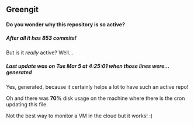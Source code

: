 ## Greengit

#### Do you wonder why this repository is so active?

##### After all it has 853 commits!

But is it *really* active? Well...

##### Last update was on Tue Mar 5 at 4:25:01 when those lines were... generated

Yes, generated, because it certainly helps a lot to have such an active repo!

Oh and there was **70%** disk usage on the machine
where there is the cron updating this file.

Not the best way to monitor a VM in the cloud but it works! :)
